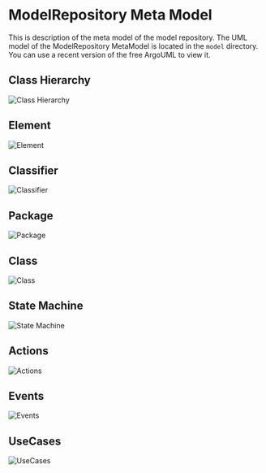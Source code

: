 ModelRepository Meta Model
==========================
This is description of the meta model of the model repository.
The UML model of the ModelRepository MetaModel is located in the
`model` directory. You can use a recent version of the free ArgoUML to
view it.

Class Hierarchy
---------------
![Class Hierarchy](https://github.com/downloads/lsolbach/ModelRepository/ClassHierarchy.png "Meta Model Class Hierarchy Diagram")


Element
-------
![Element](https://github.com/downloads/lsolbach/ModelRepository/Element.png "Element Class Diagram")


Classifier
----------
![Classifier](https://github.com/downloads/lsolbach/ModelRepository/Classifier.png "Classifier Class Diagram")


Package
-------
![Package](https://github.com/downloads/lsolbach/ModelRepository/Package.png "Package Class Diagram")


Class
-----
![Class](https://github.com/downloads/lsolbach/ModelRepository/Class.png "Class Class Diagram")


State Machine
-------------
![State Machine](https://github.com/downloads/lsolbach/ModelRepository/StateMachine.png "State Machine Class Diagram")


Actions
-------
![Actions](https://github.com/downloads/lsolbach/ModelRepository/Actions.png "Actions Class Diagram")


Events
------
![Events](https://github.com/downloads/lsolbach/ModelRepository/Events.png "Events Class Diagram")


UseCases
--------
![UseCases](https://github.com/downloads/lsolbach/ModelRepository/UseCases.png "Use Cases Class Diagram")


